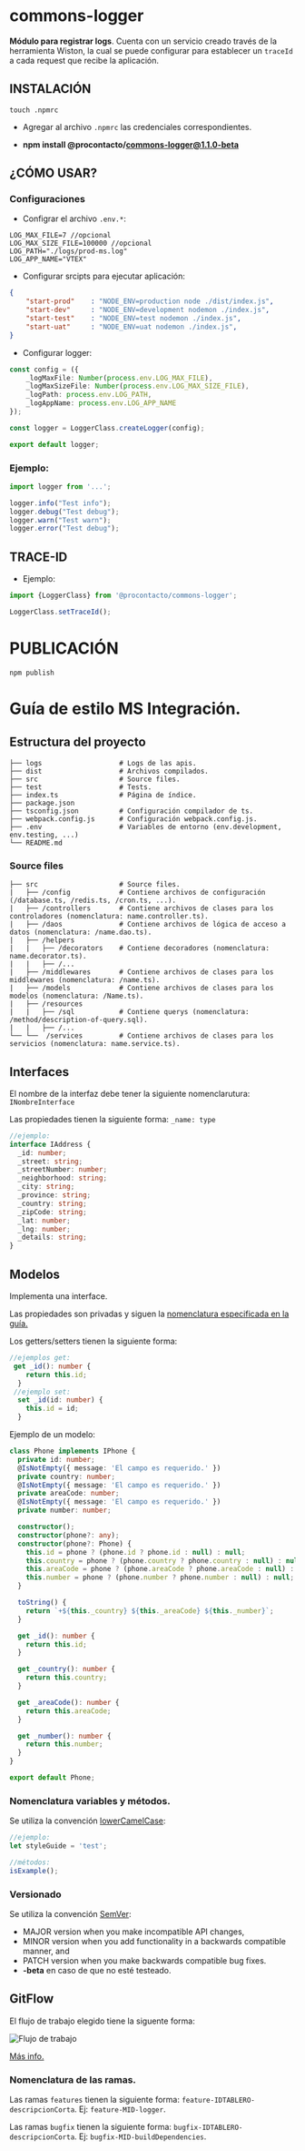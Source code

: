 # **commons-logger**


**Módulo para registrar logs**. Cuenta con un servicio creado través de la herramienta Wiston, la cual se puede configurar para establecer un `traceId` a cada request que recibe la aplicación.


## **INSTALACIÓN**

```
touch .npmrc
```

* Agregar al archivo `.npmrc` las credenciales correspondientes.

* **npm install @procontacto/commons-logger@1.1.0-beta**


## **¿CÓMO USAR?**

### Configuraciones

* Configrar el archivo `.env.*`:

```
LOG_MAX_FILE=7 //opcional
LOG_MAX_SIZE_FILE=100000 //opcional
LOG_PATH="./logs/prod-ms.log"
LOG_APP_NAME="VTEX"

```

* Configurar srcipts para ejecutar aplicación:

```json
{
    "start-prod"    : "NODE_ENV=production node ./dist/index.js",
    "start-dev"     : "NODE_ENV=development nodemon ./index.js",
    "start-test"    : "NODE_ENV=test nodemon ./index.js",
    "start-uat"     : "NODE_ENV=uat nodemon ./index.js",
}
```

* Configurar logger:

```typescript
const config = ({
    _logMaxFile: Number(process.env.LOG_MAX_FILE),
    _logMaxSizeFile: Number(process.env.LOG_MAX_SIZE_FILE),
    _logPath: process.env.LOG_PATH,
    _logAppName: process.env.LOG_APP_NAME
});

const logger = LoggerClass.createLogger(config);

export default logger;
```
### Ejemplo:

```typescript
import logger from '...';

logger.info("Test info");
logger.debug("Test debug");
logger.warn("Test warn");
logger.error("Test debug");

```
## TRACE-ID

* Ejemplo:

```typescript
import {LoggerClass} from '@procontacto/commons-logger';

LoggerClass.setTraceId();
```

# **PUBLICACIÓN**

```
npm publish
```

# Guía de estilo MS Integración.
 
## Estructura del proyecto

```
├── logs                   # Logs de las apis.
├── dist                   # Archivos compilados.
├── src                    # Source files.
├── test                   # Tests.
├── index.ts               # Página de índice.
├── package.json           
├── tsconfig.json          # Configuración compilador de ts.
├── webpack.config.js      # Configuración webpack.config.js.
├── .env                   # Variables de entorno (env.development, env.testing, ...)
└── README.md
```
### Source files

```
├── src                    # Source files.
|   ├── /config            # Contiene archivos de configuración (/database.ts, /redis.ts, /cron.ts, ...).
|   ├── /controllers       # Contiene archivos de clases para los controladores (nomenclatura: name.controller.ts).
|   ├── /daos              # Contiene archivos de lógica de acceso a datos (nomenclatura: /name.dao.ts).
|   ├── /helpers
|   |   ├── /decorators    # Contiene decoradores (nomenclatura: name.decorator.ts).
|   |   ├── /...
|   ├── /middlewares       # Contiene archivos de clases para los middlewares (nomenclatura: /name.ts).
|   ├── /models            # Contiene archivos de clases para los modelos (nomenclatura: /Name.ts).
|   ├── /resources         
|   |   ├── /sql           # Contiene querys (nomenclatura: /method/description-of-query.sql).
|   |   ├── /...
└── └──  /services         # Contiene archivos de clases para los servicios (nomenclatura: name.service.ts).
```

## Interfaces

El nombre de la interfaz debe tener la siguiente nomenclarutura: ``` INombreInterface ```

Las propiedades tienen la siguiente forma: ``` _name: type ```


```typescript
//ejemplo:
interface IAddress {
  _id: number;
  _street: string;
  _streetNumber: number;
  _neighborhood: string;
  _city: string;
  _province: string;
  _country: string;
  _zipCode: string;
  _lat: number;
  _lng: number;
  _details: string;
}
```
## Modelos

Implementa una interface.

Las propiedades son privadas y siguen la [nomenclatura especificada en la guía.](#nomenclatura-variables-y-métodos)

Los getters/setters tienen la siguiente forma:

```typescript
//ejemplos get:
 get _id(): number {
    return this.id;
  }
 //ejemplo set:
  set _id(id: number) {
    this.id = id;
  }
```

Ejemplo de un modelo:

```typescript
class Phone implements IPhone {
  private id: number;
  @IsNotEmpty({ message: 'El campo es requerido.' })
  private country: number;
  @IsNotEmpty({ message: 'El campo es requerido.' })
  private areaCode: number;
  @IsNotEmpty({ message: 'El campo es requerido.' })
  private number: number;

  constructor();
  constructor(phone?: any);
  constructor(phone?: Phone) {
    this.id = phone ? (phone.id ? phone.id : null) : null;
    this.country = phone ? (phone.country ? phone.country : null) : null;
    this.areaCode = phone ? (phone.areaCode ? phone.areaCode : null) : null;
    this.number = phone ? (phone.number ? phone.number : null) : null;
  }

  toString() {
    return `+${this._country} ${this._areaCode} ${this._number}`;
  }

  get _id(): number {
    return this.id;
  }

  get _country(): number {
    return this.country;
  }

  get _areaCode(): number {
    return this.areaCode;
  }

  get _number(): number {
    return this.number;
  }
}

export default Phone;
```

### Nomenclatura variables y métodos.

Se utiliza la convención [lowerCamelCase](https://developer.mozilla.org/en-US/docs/MDN/Contribute/Guidelines/Code_guidelines/JavaScript#Variable_naming):

```typescript
//ejemplo:
let styleGuide = 'test';

//métodos:
isExample();
```
### Versionado

Se utiliza la convención [SemVer](https://semver.org/):

- MAJOR version when you make incompatible API changes,
- MINOR version when you add functionality in a backwards compatible manner, and
- PATCH version when you make backwards compatible bug fixes.
- **-beta** en caso de que no esté testeado.

## GitFlow

El flujo de trabajo elegido tiene la siguente forma:

![Flujo de trabajo](http://bemobile.es/blog/wp-content/uploads/2016/11/GitFlow-workflow.png)

[Más info.](https://www.atlassian.com/es/git/tutorials/comparing-workflows/gitflow-workflow)

### Nomenclatura de las ramas.

Las ramas `features` tienen la siguiente forma: `feature-IDTABLERO-descripcionCorta`. Ej: `feature-MID-logger`.

Las ramas `bugfix` tienen la siguiente forma: `bugfix-IDTABLERO-descripcionCorta`. Ej: `bugfix-MID-buildDependencies`.

